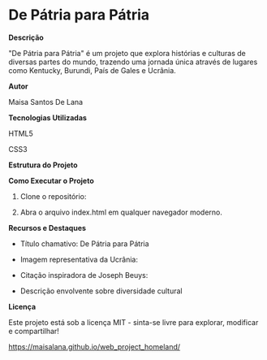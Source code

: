 # De Pátria para Pátria

**Descrição**

"De Pátria para Pátria" é um projeto que explora histórias e culturas de diversas partes do mundo, trazendo uma jornada única através de lugares como Kentucky, Burundi, País de Gales e Ucrânia.

**Autor**

Maisa Santos De Lana

**Tecnologias Utilizadas**

HTML5

CSS3

**Estrutura do Projeto**

**Como Executar o Projeto**

1. Clone o repositório:

2. Abra o arquivo index.html em qualquer navegador moderno.

**Recursos e Destaques**

- Título chamativo: De Pátria para Pátria

- Imagem representativa da Ucrânia:

- Citação inspiradora de Joseph Beuys:

- Descrição envolvente sobre diversidade cultural

**Licença**

Este projeto está sob a licença MIT - sinta-se livre para explorar, modificar e compartilhar!

https://maisalana.github.io/web_project_homeland/ 
